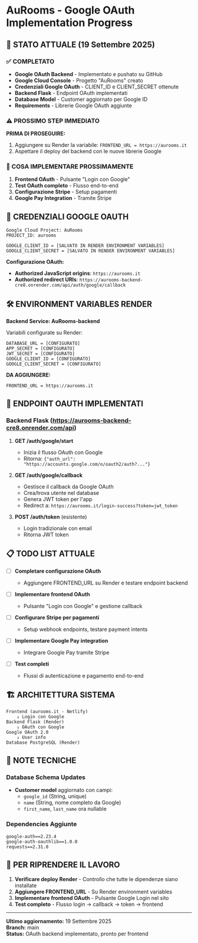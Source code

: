 # AuRooms - Google OAuth Implementation Progress

## 🎯 STATO ATTUALE (19 Settembre 2025)

### ✅ COMPLETATO
- **Google OAuth Backend** - Implementato e pushato su GitHub
- **Google Cloud Console** - Progetto "AuRooms" creato
- **Credenziali Google OAuth** - CLIENT_ID e CLIENT_SECRET ottenute
- **Backend Flask** - Endpoint OAuth implementati
- **Database Model** - Customer aggiornato per Google ID
- **Requirements** - Librerie Google OAuth aggiunte

### ⚠️ PROSSIMO STEP IMMEDIATO
**PRIMA DI PROSEGUIRE:**
1. Aggiungere su Render la variabile: `FRONTEND_URL = https://aurooms.it`
2. Aspettare il deploy del backend con le nuove librerie Google

### 🚀 COSA IMPLEMENTARE PROSSIMAMENTE
1. **Frontend OAuth** - Pulsante "Login con Google" 
2. **Test OAuth completo** - Flusso end-to-end
3. **Configurazione Stripe** - Setup pagamenti
4. **Google Pay Integration** - Tramite Stripe

## 🔑 CREDENZIALI GOOGLE OAUTH

```
Google Cloud Project: AuRooms
PROJECT_ID: aurooms

GOOGLE_CLIENT_ID = [SALVATO IN RENDER ENVIRONMENT VARIABLES]
GOOGLE_CLIENT_SECRET = [SALVATO IN RENDER ENVIRONMENT VARIABLES]
```

**Configurazione OAuth:**
- **Authorized JavaScript origins**: `https://aurooms.it`
- **Authorized redirect URIs**: `https://aurooms-backend-cre8.onrender.com/api/auth/google/callback`

## 🛠️ ENVIRONMENT VARIABLES RENDER

**Backend Service: AuRooms-backend**

Variabili configurate su Render:
```
DATABASE_URL = [CONFIGURATO]
APP_SECRET = [CONFIGURATO]
JWT_SECRET = [CONFIGURATO]
GOOGLE_CLIENT_ID = [CONFIGURATO]
GOOGLE_CLIENT_SECRET = [CONFIGURATO]
```

**DA AGGIUNGERE:**
```
FRONTEND_URL = https://aurooms.it
```

## 🔗 ENDPOINT OAUTH IMPLEMENTATI

### Backend Flask (https://aurooms-backend-cre8.onrender.com/api)

1. **GET /auth/google/start**
   - Inizia il flusso OAuth con Google
   - Ritorna: `{"auth_url": "https://accounts.google.com/o/oauth2/auth?..."}`

2. **GET /auth/google/callback** 
   - Gestisce il callback da Google OAuth
   - Crea/trova utente nel database
   - Genera JWT token per l'app
   - Redirect a: `https://aurooms.it/login-success?token=jwt_token`

3. **POST /auth/token** (esistente)
   - Login tradizionale con email
   - Ritorna JWT token

## 📋 TODO LIST ATTUALE

- [ ] **Completare configurazione OAuth**
  - Aggiungere FRONTEND_URL su Render e testare endpoint backend

- [ ] **Implementare frontend OAuth**
  - Pulsante "Login con Google" e gestione callback

- [ ] **Configurare Stripe per pagamenti**
  - Setup webhook endpoints, testare payment intents

- [ ] **Implementare Google Pay integration**
  - Integrare Google Pay tramite Stripe

- [ ] **Test completi**
  - Flussi di autenticazione e pagamento end-to-end

## 🏗️ ARCHITETTURA SISTEMA

```
Frontend (aurooms.it - Netlify)
    ↓ Login con Google
Backend Flask (Render)
    ↓ OAuth con Google
Google OAuth 2.0
    ↓ User info
Database PostgreSQL (Render)
```

## 📝 NOTE TECNICHE

### Database Schema Updates
- **Customer model** aggiornato con campi:
  - `google_id` (String, unique)
  - `name` (String, nome completo da Google)
  - `first_name`, `last_name` ora nullable

### Dependencies Aggiunte
```
google-auth==2.23.4
google-auth-oauthlib==1.0.0
requests==2.31.0
```

## 🔄 PER RIPRENDERE IL LAVORO

1. **Verificare deploy Render** - Controllo che tutte le dipendenze siano installate
2. **Aggiungere FRONTEND_URL** - Su Render environment variables
3. **Implementare frontend OAuth** - Pulsante Google Login nel sito
4. **Test completo** - Flusso login → callback → token → frontend

---

**Ultimo aggiornamento:** 19 Settembre 2025  
**Branch:** main  
**Status:** OAuth backend implementato, pronto per frontend